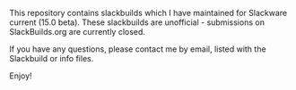 This repository contains slackbuilds which I have maintained for Slackware current (15.0 beta). These slackbuilds are unofficial - submissions on SlackBuilds.org are currently closed.

If you have any questions, please contact me by email, listed with the Slackbuild or info files.

Enjoy!
